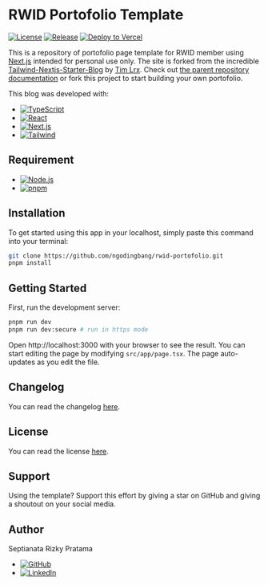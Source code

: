 # RWID Portofolio Template

[![License](https://badgen.net/github/license/ngodingbang/rwid-portofolio "License")](LICENSE.md)
[![Release](https://badgen.net/github/release/ngodingbang/rwid-portofolio "Release")](https://github.com/ngodingbang/rwid-portofolio/releases)
[![Deploy to Vercel](https://github.com/ngodingbang/rwid-portofolio/actions/workflows/main.yml/badge.svg "Deploy to Vercel")](https://github.com/ngodingbang/rwid-portofolio/actions/workflows/main.yml)

This is a repository of portofolio page template for RWID member using [Next.js](https://nextjs.org) intended for personal use only. The site is forked from the incredible [Tailwind-Nextjs-Starter-Blog](https://github.com/timlrx/tailwind-nextjs-starter-blog) by [Tim Lrx](https://github.com/timlrx). Check out [the parent repository documentation](https://github.com/timlrx/tailwind-nextjs-starter-blog/blob/main/README.md) or fork this project to start building your own portofolio.

This blog was developed with:

- [![TypeScript](https://img.shields.io/badge/TypeScript_5.6.2-007ACC?style=for-the-badge&logo=typescript&logoColor=white "TypeScript")](https://www.typescriptlang.org)
- [![React](https://img.shields.io/badge/React_18.3.1-20232A?style=for-the-badge&logo=react&logoColor=61DAFB "React")](https://react.dev)
- [![Next.js](https://img.shields.io/badge/nextjs_14.2.12-000000?style=for-the-badge&logo=next.js&logoColor=white "Next.js")](https://nextjs.org)
- [![Tailwind](https://img.shields.io/badge/Tailwind_CSS_3.4.12-38B2AC?style=for-the-badge&logo=tailwind-css&logoColor=white "Tailwind")](https://tailwindcss.com)

## Requirement

- [![Node.js](https://img.shields.io/badge/Node.js_22.11.0-43853D?style=for-the-badge&logo=node.js&logoColor=white "Node.js")](https://nodejs.org)
- [![pnpm](https://img.shields.io/badge/pnpm_9.14.1-F69220?style=for-the-badge&logo=pnpm&logoColor=white "pnpm")](https://pnpm.io)

## Installation

To get started using this app in your localhost, simply paste this command into your terminal:

```bash
git clone https://github.com/ngodingbang/rwid-portofolio.git
pnpm install
```

## Getting Started

First, run the development server:

```bash
pnpm run dev
pnpm run dev:secure # run in https mode
```

Open http://localhost:3000 with your browser to see the result. You can start editing the page by modifying `src/app/page.tsx`. The page auto-updates as you edit the file.

## Changelog

You can read the changelog [here](CHANGELOG.md).

## License

You can read the license [here](LICENSE.md).

## Support

Using the template? Support this effort by giving a star on GitHub and giving a shoutout on your social media.

## Author

Septianata Rizky Pratama

- [![GitHub](https://img.shields.io/badge/GitHub-100000?style=for-the-badge&logo=github&logoColor=white "GitHub")](https://github.com/ianriizky)
- [![LinkedIn](https://img.shields.io/badge/LinkedIn-white?style=for-the-badge&logo=linkedin&colorB=0a66c2 "LinkedIn")](https://www.linkedin.com/in/ianrizky)
